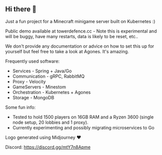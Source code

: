 ## Hi there 👋

Just a fun project for a Minecraft minigame server built on Kubernetes :)

Public demo available at towerdefence.cc - Note this is experimental and will be buggy, have many restarts, data is likely to be reset, etc..

We don't provide any documentation or advice on how to set this up for yourself but feel free to take a look at Agones. It's amazing.

Frequently used software:
  - Services - Spring + Java/Go
  - Communication - gRPC, RabbitMQ
  - Proxy - Velocity
  - GameServers - Minestom
  - Orchestration - Kubernetes + Agones
  - Storage - MongoDB

Some fun info:
  - Tested to hold 1500 players on 16GB RAM and a Ryzen 3600 (single node setup, 20 lobbies and 1 proxy).
  - Currently experimenting and possibly migrating microservices to Go

Logo generated using Midjourney :heart:

Discord: https://discord.gg/mtY7n8Apme
